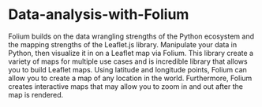 # Data-analysis-with-Folium
Folium builds on the data wrangling strengths of the Python ecosystem and the mapping strengths of the Leaflet.js library. Manipulate your data in Python, then visualize it in on a Leaflet map via Folium.
This library  create a variety of maps for multiple use cases and is incredible library that allows you to build Leaflet maps. Using latitude and longitude points, Folium can allow you to create a map of any location in the world. Furthermore, Folium creates interactive maps that may allow you to zoom in and out after the map is rendered.
